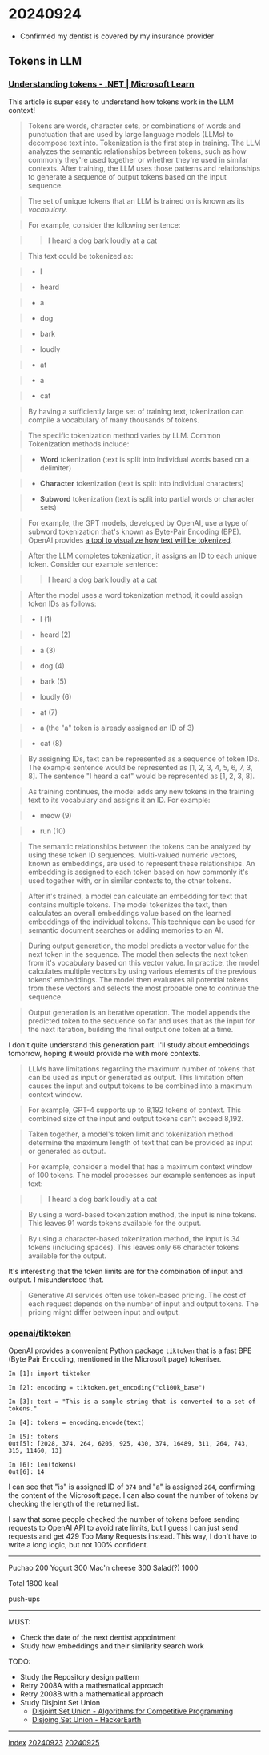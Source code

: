 <head><meta name="viewport" content="width=device-width, initial-scale=1.0, user-scalable=yes" /><meta charset="UTF-8"></head>

# 20240924

- Confirmed my dentist is covered by my insurance provider

## Tokens in LLM

### [Understanding tokens - .NET | Microsoft Learn](https://learn.microsoft.com/en-us/dotnet/ai/conceptual/understanding-tokens)

This article is super easy to understand how tokens work in the LLM context!

> Tokens are words, character sets, or combinations of words and punctuation that are used by large language models (LLMs) to decompose text into. Tokenization is the first step in training. The LLM analyzes the semantic relationships between tokens, such as how commonly they're used together or whether they're used in similar contexts. After training, the LLM uses those patterns and relationships to generate a sequence of output tokens based on the input sequence.

> The set of unique tokens that an LLM is trained on is known as its *vocabulary*.

> For example, consider the following sentence:

> > I heard a dog bark loudly at a cat

> This text could be tokenized as:

> - I

> - heard

> - a

> - dog

> - bark

> - loudly

> - at

> - a

> - cat

> By having a sufficiently large set of training text, tokenization can compile a vocabulary of many thousands of tokens.

> The specific tokenization method varies by LLM. Common Tokenization methods include:

> - **Word** tokenization (text is split into individual words based on a delimiter)

> - **Character** tokenization (text is split into individual characters)

> - **Subword** tokenization (text is split into partial words or character sets)

> For example, the GPT models, developed by OpenAI, use a type of subword tokenization that\'s known as Byte-Pair Encoding (BPE). OpenAI provides [a tool to visualize how text will be tokenized](https://platform.openai.com/tokenizer).

> After the LLM completes tokenization, it assigns an ID to each unique token. Consider our example sentence:

> > I heard a dog bark loudly at a cat

> After the model uses a word tokenization method, it could assign token IDs as follows:

> - I (1)

> - heard (2)

> - a (3)

> - dog (4)

> - bark (5)

> - loudly (6)

> - at (7)

> - a (the "a" token is already assigned an ID of 3)

> - cat (8)

> By assigning IDs, text can be represented as a sequence of token IDs. The example sentence would be represented as [1, 2, 3, 4, 5, 6, 7, 3, 8]. The sentence "I heard a cat" would be represented as [1, 2, 3, 8].

> As training continues, the model adds any new tokens in the training text to its vocabulary and assigns it an ID. For example:

> - meow (9)

> - run (10)

> The semantic relationships between the tokens can be analyzed by using these token ID sequences. Multi-valued numeric vectors, known as embeddings, are used to represent these relationships. An embedding is assigned to each token based on how commonly it's used together with, or in similar contexts to, the other tokens.

> After it\'s trained, a model can calculate an embedding for text that contains multiple tokens. The model tokenizes the text, then calculates an overall embeddings value based on the learned embeddings of the individual tokens. This technique can be used for semantic document searches or adding memories to an AI.

> During output generation, the model predicts a vector value for the next token in the sequence. The model then selects the next token from it's vocabulary based on this vector value. In practice, the model calculates multiple vectors by using various elements of the previous tokens\' embeddings. The model then evaluates all potential tokens from these vectors and selects the most probable one to continue the sequence.

> Output generation is an iterative operation. The model appends the predicted token to the sequence so far and uses that as the input for the next iteration, building the final output one token at a time.

I don\'t quite understand this generation part. I\'ll study about embeddings tomorrow, hoping it would provide me with more contexts.

> LLMs have limitations regarding the maximum number of tokens that can be used as input or generated as output. This limitation often causes the input and output tokens to be combined into a maximum context window.

> For example, GPT-4 supports up to 8,192 tokens of context. This combined size of the input and output tokens can\'t exceed 8,192.

> Taken together, a model\'s token limit and tokenization method determine the maximum length of text that can be provided as input or generated as output.

> For example, consider a model that has a maximum context window of 100 tokens. The model processes our example sentences as input text:

> > I heard a dog bark loudly at a cat

> By using a word-based tokenization method, the input is nine tokens. This leaves 91 words tokens available for the output.

> By using a character-based tokenization method, the input is 34 tokens (including spaces). This leaves only 66 character tokens available for the output.

It\'s interesting that the token limits are for the combination of input and output. I misunderstood that.

> Generative AI services often use token-based pricing. The cost of each request depends on the number of input and output tokens. The pricing might differ between input and output.

### [openai/tiktoken](https://github.com/openai/tiktoken)

OpenAI provides a convenient Python package `tiktoken` that is a fast BPE (Byte Pair Encoding, mentioned in the Microsoft page) tokeniser.

```
In [1]: import tiktoken

In [2]: encoding = tiktoken.get_encoding("cl100k_base")

In [3]: text = "This is a sample string that is converted to a set of tokens."

In [4]: tokens = encoding.encode(text)

In [5]: tokens
Out[5]: [2028, 374, 264, 6205, 925, 430, 374, 16489, 311, 264, 743, 315, 11460, 13]

In [6]: len(tokens)
Out[6]: 14
```

I can see that "is" is assigned ID of `374` and "a" is assigned `264`, confirming the content of the Microsoft page. I can also count the number of tokens by checking the length of the returned list.

I saw that some people checked the number of tokens before sending requests to OpenAI API to avoid rate limits, but I guess I can just send requests and get 429 Too Many Requests instead. This way, I don\'t have to write a long logic, but not 100% confident.

---

Puchao 200
Yogurt 300
Mac\'n cheese 300
Salad(?) 1000

Total 1800 kcal

push-ups

---

MUST:

- Check the date of the next dentist appointment
- Study how embeddings and their similarity search work

TODO:

- Study the Repository design pattern
- Retry 2008A with a mathematical approach
- Retry 2008B with a mathematical approach
- Study Disjoint Set Union
	- [Disjoint Set Union - Algorithms for Competitive Programming](https://cp-algorithms.com/data_structures/disjoint_set_union.html)
	- [Disjoing Set Union - HackerEarth](https://www.hackerearth.com/practice/notes/abhinav92003/disjoint-set-union/)

---

[index](../../index.html)
[20240923](20240923.html)
[20240925](20240925.html)
